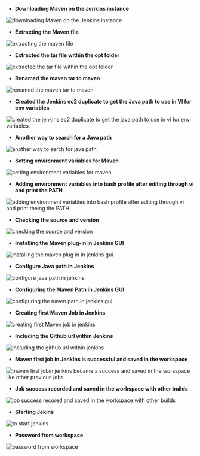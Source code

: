 - **Downloading Maven on the Jenkins instance**
  
![downloading Maven on the Jenkins instance](https://github.com/titusnangitech/Implemented-CI-CD-pipeline-devops-project/assets/128609800/e7ed919d-d122-4385-8c96-7c9128311bcb)

- **Extracting the Maven file**

  
![extracting the maven file](https://github.com/titusnangitech/Implemented-CI-CD-pipeline-devops-project/assets/128609800/3a4372bd-7b7b-4f16-8d30-612904e7a5e7)

- **Extracted the tar file within the opt folder**
  
![extracted the tar file within the opt folder](https://github.com/titusnangitech/Implemented-CI-CD-pipeline-devops-project/assets/128609800/841b1615-772b-4f8c-b160-61d3a7d226dd)

- **Renamed the maven tar to maven**

  
![renamed the maven tar to maven](https://github.com/titusnangitech/Implemented-CI-CD-pipeline-devops-project/assets/128609800/dcecb23a-dceb-4943-b832-e5d464d69c22)

- **Created the Jenkins ec2 duplicate to get the Java path to use in VI for env variables**

  
![created the jenkins ec2 duplicate to get the java path to use in vi for env variables](https://github.com/titusnangitech/Implemented-CI-CD-pipeline-devops-project/assets/128609800/dd1d9b28-1c0b-4be1-a31a-ac7854e2a801)

- **Another way to search for a Java path**

  
![another way to serch for java path](https://github.com/titusnangitech/Implemented-CI-CD-pipeline-devops-project/assets/128609800/247d0df1-a278-43fb-920f-8c74f9295c92)

- **Setting environment variables for Maven**
  
![setting environment variables for maven](https://github.com/titusnangitech/Implemented-CI-CD-pipeline-devops-project/assets/128609800/b586373a-f3ff-43bb-b473-de6dcf316c09)

- **Adding environment variables into bash profile after editing through vi and print the PATH**
  
![adding environment variables into  bash profile after editing through vi and print theing the PATH](https://github.com/titusnangitech/Implemented-CI-CD-pipeline-devops-project/assets/128609800/244bddb0-744a-4a90-a985-329aba1d40b5)

- **Checking the source and version**
  
![checking the source and version](https://github.com/titusnangitech/Implemented-CI-CD-pipeline-devops-project/assets/128609800/4775160c-5093-48e1-8412-35142eac6fac)

- **Installing the Maven plug-in in Jenkins GUI**

  
![installing the maven plug in in jenkins gui](https://github.com/titusnangitech/Implemented-CI-CD-pipeline-devops-project/assets/128609800/d52cde36-b988-411d-85fa-e6d534f6e846)

- **Configure Java path in Jenkins**

  
![configure java path in jenkins](https://github.com/titusnangitech/Implemented-CI-CD-pipeline-devops-project/assets/128609800/816c2cce-bc69-492b-84b0-3ff333a698ce)

- **Configuring the Maven Path in Jenkins GUI**
  
![configuring the naven path in jenkins gui](https://github.com/titusnangitech/Implemented-CI-CD-pipeline-devops-project/assets/128609800/cce13d3d-36fc-4f27-a7bf-b1d5e45e14fc)

- **Creating first Maven Job in Jenkins**
  
![creating first Maven job in jenkins](https://github.com/titusnangitech/Implemented-CI-CD-pipeline-devops-project/assets/128609800/184047d3-23d4-48d8-8038-cf80120d7245)

- **Including the Github url within Jenkins**
  
![including the github url within jenkins](https://github.com/titusnangitech/Implemented-CI-CD-pipeline-devops-project/assets/128609800/3b1565cc-613d-4fd0-8198-9f9e4bf1370f)

- **Maven first job in Jenkins is successful and saved in the workspace**
  
![maven first jobin jenkins  became a success and saved in the worsspace like other previous jobs](https://github.com/titusnangitech/Implemented-CI-CD-pipeline-devops-project/assets/128609800/d059705d-5fb2-4218-ad76-caf308adee4b)

- **Job success recorded and saved in the workspace with other builds**
  
![job success recored and saved in the workspace with other builds](https://github.com/titusnangitech/Implemented-CI-CD-pipeline-devops-project/assets/128609800/5f755951-5d6f-44d4-bc60-eec9aed04511)

- **Starting Jekins**
  
![to start jenkins](https://github.com/titusnangitech/Implemented-CI-CD-pipeline-devops-project/assets/128609800/089f8fd2-6a32-41de-a487-85e1079b5445)

- **Password from workspace**

  
![password from workspace](https://github.com/titusnangitech/Implemented-CI-CD-pipeline-devops-project/assets/128609800/c5ca6ffa-0115-4874-8827-f6ea19c427ed)
